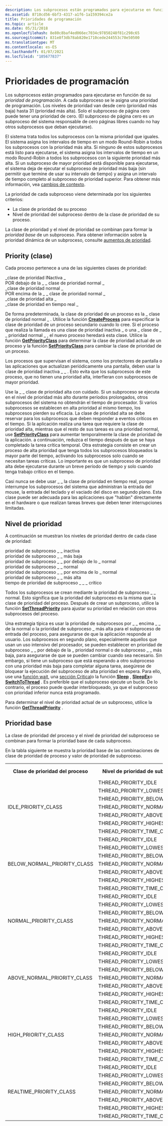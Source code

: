 ```yaml
---
description: Los subprocesos están programados para ejecutarse en función de su prioridad de programación.
ms.assetid: 8710cd56-6bf3-4317-a1f6-1a159394ce2a
title: Prioridades de programación
ms.topic: article
ms.date: 05/31/2018
ms.openlocfilehash: 8e80c8baf4ed066ec7034c97850248f81c298c65
ms.sourcegitcommit: 831e8f3db78ab820e1710cede244553c70e50500
ms.translationtype: MT
ms.contentlocale: es-ES
ms.lasthandoff: 01/07/2021
ms.locfileid: "105677837"
---
```

# <a name="scheduling-priorities"></a>Prioridades de programación

Los subprocesos están programados para ejecutarse en función de su *prioridad de programación*. A cada subproceso se le asigna una prioridad de programación. Los niveles de prioridad van desde cero (prioridad más baja) hasta 31 (prioridad más alta). Solo el subproceso de página cero puede tener una prioridad de cero. (El subproceso de página cero es un subproceso del sistema responsable de cero páginas libres cuando no hay otros subprocesos que deban ejecutarse).

El sistema trata todos los subprocesos con la misma prioridad que iguales. El sistema asigna los intervalos de tiempo en un modo Round-Robin a todos los subprocesos con la prioridad más alta. Si ninguno de estos subprocesos está listo para ejecutarse, el sistema asigna los intervalos de tiempo en un modo Round-Robin a todos los subprocesos con la siguiente prioridad más alta. Si un subproceso de mayor prioridad está disponible para ejecutarse, el sistema deja de ejecutar el subproceso de prioridad más baja (sin permitir que termine de usar su intervalo de tiempo) y asigna un intervalo de tiempo completo al subproceso de prioridad superior. Para obtener más información, vea [cambios de contexto](context-switches.md).

La prioridad de cada subproceso viene determinada por los siguientes criterios:

-   La clase de prioridad de su proceso
-   Nivel de prioridad del subproceso dentro de la clase de prioridad de su proceso.

La clase de prioridad y el nivel de prioridad se combinan para formar la *prioridad base* de un subproceso. Para obtener información sobre la prioridad dinámica de un subproceso, consulte [aumentos de prioridad](priority-boosts.md).

## <a name="priority-class"></a>Priority (clase)

Cada proceso pertenece a una de las siguientes clases de prioridad:<dl> \_clase de prioridad INactiva \_  
POR debajo de la \_ \_ clase de prioridad normal \_  
\_clase de prioridad normal \_  
POR encima de la \_ \_ clase de prioridad normal \_  
\_clase de prioridad alta \_  
\_clase de prioridad en tiempo real \_  
</dl>

De forma predeterminada, la clase de prioridad de un proceso es la \_ clase de prioridad normal \_ . Utilice la función [**CreateProcess**](/windows/win32/api/processthreadsapi/nf-processthreadsapi-createprocessa) para especificar la clase de prioridad de un proceso secundario cuando lo cree. Si el proceso que realiza la llamada es una clase de prioridad inactiva \_ o una \_ clase de \_ \_ prioridad normal \_ , el nuevo proceso heredará esta clase. Utilice la función [**GetPriorityClass**](/windows/win32/api/processthreadsapi/nf-processthreadsapi-getpriorityclass) para determinar la clase de prioridad actual de un proceso y la función [**SetPriorityClass**](/windows/win32/api/processthreadsapi/nf-processthreadsapi-setpriorityclass) para cambiar la clase de prioridad de un proceso.

Los procesos que supervisan el sistema, como los protectores de pantalla o las aplicaciones que actualizan periódicamente una pantalla, deben usar la clase de prioridad inactiva \_ \_ . Esto evita que los subprocesos de este proceso, que no tienen una prioridad alta, interfieran con subprocesos de mayor prioridad.

Use la \_ \_ clase de prioridad alta con cuidado. Si un subproceso se ejecuta en el nivel de prioridad más alto durante períodos prolongados, otros subprocesos del sistema no obtendrán el tiempo de procesador. Si varios subprocesos se establecen en alta prioridad al mismo tiempo, los subprocesos pierden su eficacia. La clase de prioridad alta se debe reservar para los subprocesos que deben responder a eventos críticos en el tiempo. Si la aplicación realiza una tarea que requiere la clase de prioridad alta, mientras que el resto de sus tareas es una prioridad normal, use [**SetPriorityClass**](/windows/win32/api/processthreadsapi/nf-processthreadsapi-setpriorityclass) para aumentar temporalmente la clase de prioridad de la aplicación. a continuación, reduzca el tiempo después de que se haya completado la tarea crítica temporal. Otra estrategia consiste en crear un proceso de alta prioridad que tenga todos los subprocesos bloqueados la mayor parte del tiempo, activando los subprocesos solo cuando se necesitan tareas críticas. Lo importante es que un subproceso de prioridad alta debe ejecutarse durante un breve período de tiempo y solo cuando tenga trabajo crítico en el tiempo.

Casi nunca se debe usar \_ \_ la clase de prioridad en tiempo real, porque interrumpe los subprocesos del sistema que administran la entrada del mouse, la entrada del teclado y el vaciado del disco en segundo plano. Esta clase puede ser adecuada para las aplicaciones que "hablan" directamente en el hardware o que realizan tareas breves que deben tener interrupciones limitadas.

## <a name="priority-level"></a>Nivel de prioridad

A continuación se muestran los niveles de prioridad dentro de cada clase de prioridad:<dl> prioridad de subproceso \_ \_ inactiva  
prioridad de subproceso \_ \_ más baja  
prioridad de subproceso \_ \_ por debajo de lo \_ normal  
prioridad de subproceso \_ \_ normal  
prioridad de subproceso \_ \_ por encima de lo \_ normal  
prioridad de subproceso \_ \_ más alta  
tiempo de prioridad de subproceso \_ \_ \_ crítico  
</dl>

Todos los subprocesos se crean mediante la prioridad de subproceso \_ \_ normal. Esto significa que la prioridad del subproceso es la misma que la clase de prioridad del proceso. Después de crear un subproceso, utilice la función [**SetThreadPriority**](/windows/win32/api/processthreadsapi/nf-processthreadsapi-setthreadpriority) para ajustar su prioridad en relación con otros subprocesos del proceso.

Una estrategia típica es usar la prioridad de subprocesos por \_ \_ encima \_ \_ de la normal o la prioridad de subproceso \_ más alta para el subproceso de entrada del proceso, para asegurarse de que la aplicación responde al usuario. Los subprocesos en segundo plano, especialmente aquellos que usan un uso intensivo del procesador, se pueden establecer en prioridad de subproceso \_ \_ por debajo de la \_ prioridad normal o de subproceso \_ \_ más baja, para asegurarse de que se pueden cambiar cuando sea necesario. Sin embargo, si tiene un subproceso que está esperando a otro subproceso con una prioridad más baja para completar alguna tarea, asegúrese de bloquear la ejecución del subproceso de alta prioridad en espera. Para ello, use una [función wait](../sync/wait-functions.md), una [sección Critical](../sync/critical-section-objects.md)o la función [**Sleep**](/windows/win32/api/synchapi/nf-synchapi-sleep) , [**SleepEx**](/windows/win32/api/synchapi/nf-synchapi-sleepex)o [**SwitchToThread**](/windows/win32/api/processthreadsapi/nf-processthreadsapi-switchtothread) . Es preferible que el subproceso ejecute un bucle. De lo contrario, el proceso puede quedar interbloqueado, ya que el subproceso con prioridad inferior nunca está programado.

Para determinar el nivel de prioridad actual de un subproceso, utilice la función [**GetThreadPriority**](/windows/win32/api/processthreadsapi/nf-processthreadsapi-getthreadpriority) .

## <a name="base-priority"></a>Prioridad base

La clase de prioridad del proceso y el nivel de prioridad del subproceso se combinan para formar la prioridad base de cada subproceso.

En la tabla siguiente se muestra la prioridad base de las combinaciones de clase de prioridad de proceso y valor de prioridad de subproceso.


<table>
<tr>
<th colspan="2">Clase de prioridad del proceso</th>
<th>Nivel de prioridad de subproceso</th>
<th>Prioridad base</th>
</tr>
<tr>
<td rowspan="7" colspan="2">IDLE_PRIORITY_CLASS </td>
<td>THREAD_PRIORITY_IDLE</td>
<td>1</td>
</tr>
<tr>
<td>THREAD_PRIORITY_LOWEST</td>
<td>2</td>
</tr>
<tr>
<td>THREAD_PRIORITY_BELOW_NORMAL</td>
<td>3</td>
</tr>
<tr>
<td>THREAD_PRIORITY_NORMAL</td>
<td>4</td>
</tr>
<tr>
<td>THREAD_PRIORITY_ABOVE_NORMAL</td>
<td>5</td>
</tr>
<tr>
<td>THREAD_PRIORITY_HIGHEST</td>
<td>6</td>
</tr>
<tr>
<td>THREAD_PRIORITY_TIME_CRITICAL</td>
<td>15</td>
</tr>
<tr>
<td rowspan="7" colspan="2">BELOW_NORMAL_PRIORITY_CLASS </td>
<td>THREAD_PRIORITY_IDLE</td>
<td>1</td>
</tr>
<tr>
<td>THREAD_PRIORITY_LOWEST</td>
<td>4</td>
</tr>
<tr>
<td>THREAD_PRIORITY_BELOW_NORMAL</td>
<td>5</td>
</tr>
<tr>
<td>THREAD_PRIORITY_NORMAL</td>
<td>6</td>
</tr>
<tr>
<td>THREAD_PRIORITY_ABOVE_NORMAL</td>
<td>7</td>
</tr>
<tr>
<td>THREAD_PRIORITY_HIGHEST</td>
<td>8</td>
</tr>
<tr>
<td>THREAD_PRIORITY_TIME_CRITICAL</td>
<td>15</td>
</tr>
<tr>
<td rowspan="7" colspan="2">NORMAL_PRIORITY_CLASS </td>
<td>THREAD_PRIORITY_IDLE</td>
<td>1</td>
</tr>
<tr>
<td>THREAD_PRIORITY_LOWEST</td>
<td>6</td>
</tr>
<tr>
<td>THREAD_PRIORITY_BELOW_NORMAL</td>
<td>7</td>
</tr>
<tr>
<td>THREAD_PRIORITY_NORMAL</td>
<td>8</td>
</tr>
<tr>
<td>THREAD_PRIORITY_ABOVE_NORMAL</td>
<td>9</td>
</tr>
<tr>
<td>THREAD_PRIORITY_HIGHEST</td>
<td>10</td>
</tr>
<tr>
<td>THREAD_PRIORITY_TIME_CRITICAL</td>
<td>15</td>
</tr>
<tr>
<td rowspan="7" colspan="2">ABOVE_NORMAL_PRIORITY_CLASS </td>
<td>THREAD_PRIORITY_IDLE</td>
<td>1</td>
</tr>
<tr>
<td>THREAD_PRIORITY_LOWEST</td>
<td>8</td>
</tr>
<tr>
<td>THREAD_PRIORITY_BELOW_NORMAL</td>
<td>9</td>
</tr>
<tr>
<td>THREAD_PRIORITY_NORMAL</td>
<td>10</td>
</tr>
<tr>
<td>THREAD_PRIORITY_ABOVE_NORMAL</td>
<td>11</td>
</tr>
<tr>
<td>THREAD_PRIORITY_HIGHEST</td>
<td>12</td>
</tr>
<tr>
<td>THREAD_PRIORITY_TIME_CRITICAL</td>
<td>15</td>
</tr>
<tr>
<td rowspan="7" colspan="2">HIGH_PRIORITY_CLASS </td>
<td>THREAD_PRIORITY_IDLE</td>
<td>1</td>
</tr>
<tr>
<td>THREAD_PRIORITY_LOWEST</td>
<td>11</td>
</tr>
<tr>
<td>THREAD_PRIORITY_BELOW_NORMAL</td>
<td>12</td>
</tr>
<tr>
<td>THREAD_PRIORITY_NORMAL</td>
<td>13</td>
</tr>
<tr>
<td>THREAD_PRIORITY_ABOVE_NORMAL</td>
<td>14</td>
</tr>
<tr>
<td>THREAD_PRIORITY_HIGHEST</td>
<td>15</td>
</tr>
<tr>
<td>THREAD_PRIORITY_TIME_CRITICAL</td>
<td>15</td>
</tr>
<tr>
<td rowspan="7" colspan="2">REALTIME_PRIORITY_CLASS </td>
<td>THREAD_PRIORITY_IDLE</td>
<td>16</td>
</tr>
<tr>
<td>THREAD_PRIORITY_LOWEST</td>
<td>22</td>
</tr>
<tr>
<td>THREAD_PRIORITY_BELOW_NORMAL</td>
<td>23</td>
</tr>
<tr>
<td>THREAD_PRIORITY_NORMAL</td>
<td>24</td>
</tr>
<tr>
<td>THREAD_PRIORITY_ABOVE_NORMAL</td>
<td>25</td>
</tr>
<tr>
<td>THREAD_PRIORITY_HIGHEST</td>
<td>26</td>
</tr>
<tr>
<td>THREAD_PRIORITY_TIME_CRITICAL</td>
<td>31</td>
</tr>
</table>

 

 

 
